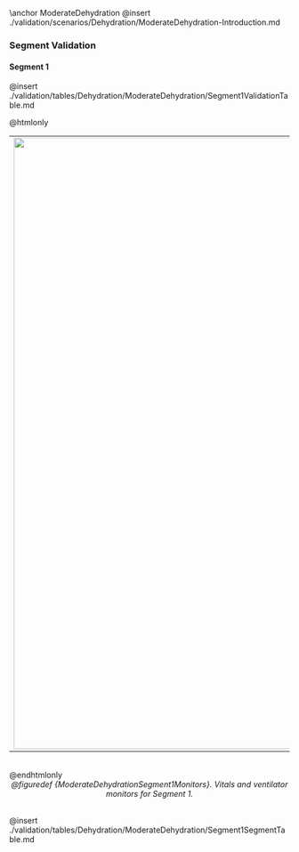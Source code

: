 \anchor ModerateDehydration
@insert ./validation/scenarios/Dehydration/ModerateDehydration-Introduction.md

### Segment Validation

#### Segment 1

@insert ./validation/tables/Dehydration/ModerateDehydration/Segment1ValidationTable.md

@htmlonly
<center>
<table border="0">
<tr>
    <td colspan="2"><a href="./plots/Dehydration/ModerateDehydration-vitals_monitor_1.jpg"><img src="./plots/Dehydration/ModerateDehydration-vitals_monitor_1.jpg" width="1100"></a></td>
</tr>
</table>
<br>
</center>
@endhtmlonly
<center>
<i>@figuredef {ModerateDehydrationSegment1Monitors}. Vitals and ventilator monitors for Segment 1.</i>
</center><br>

@insert ./validation/tables/Dehydration/ModerateDehydration/Segment1SegmentTable.md
